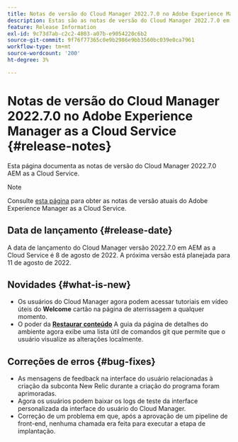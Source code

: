 ```yaml
---
title: Notas de versão do Cloud Manager 2022.7.0 no Adobe Experience Manager as a Cloud Service
description: Estas são as notas de versão do Cloud Manager 2022.7.0 em AEM as a Cloud Service.
feature: Release Information
exl-id: 9c73d7ab-c2c2-4803-a07b-e9054220c6b2
source-git-commit: 9f76f77365c0e9b2986e9bb3560bc039e0ca7961
workflow-type: tm+mt
source-wordcount: '200'
ht-degree: 3%

---
```



# Notas de versão do Cloud Manager 2022.7.0 no Adobe Experience Manager as a Cloud Service {#release-notes}

Esta página documenta as notas de versão do Cloud Manager 2022.7.0 AEM as a Cloud Service.

>[!NOTE]
>
>Consulte [esta página](/help/release-notes/release-notes-cloud/release-notes-current.md) para obter as notas de versão atuais do Adobe Experience Manager as a Cloud Service.

## Data de lançamento {#release-date}

A data de lançamento do Cloud Manager versão 2022.7.0 em AEM as a Cloud Service é 8 de agosto de 2022. A próxima versão está planejada para 11 de agosto de 2022.

## Novidades {#what-is-new}

* Os usuários do Cloud Manager agora podem acessar tutoriais em vídeo úteis do **Welcome** cartão na página de aterrissagem a qualquer momento.
* O poder da **[Restaurar conteúdo](/help/operations/backup.md)** A guia da página de detalhes do ambiente agora exibe uma lista útil de comandos git que permite que o usuário visualize as alterações localmente.

## Correções de erros {#bug-fixes}

* As mensagens de feedback na interface do usuário relacionadas à criação da subconta New Relic durante a criação do programa foram aprimoradas.
* Agora os usuários podem baixar os logs de teste da interface personalizada da interface do usuário do Cloud Manager.
* Correção de um problema em que, após a aprovação de um pipeline de front-end, nenhuma chamada era feita para executar a etapa de implantação.
